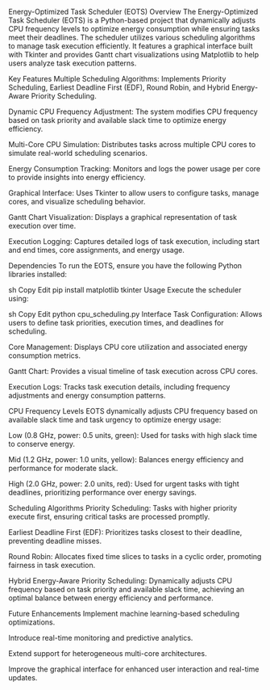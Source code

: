 Energy-Optimized Task Scheduler (EOTS)
Overview
The Energy-Optimized Task Scheduler (EOTS) is a Python-based project that dynamically adjusts CPU frequency levels to optimize energy consumption while ensuring tasks meet their deadlines. The scheduler utilizes various scheduling algorithms to manage task execution efficiently. It features a graphical interface built with Tkinter and provides Gantt chart visualizations using Matplotlib to help users analyze task execution patterns.

Key Features
Multiple Scheduling Algorithms: Implements Priority Scheduling, Earliest Deadline First (EDF), Round Robin, and Hybrid Energy-Aware Priority Scheduling.

Dynamic CPU Frequency Adjustment: The system modifies CPU frequency based on task priority and available slack time to optimize energy efficiency.

Multi-Core CPU Simulation: Distributes tasks across multiple CPU cores to simulate real-world scheduling scenarios.

Energy Consumption Tracking: Monitors and logs the power usage per core to provide insights into energy efficiency.

Graphical Interface: Uses Tkinter to allow users to configure tasks, manage cores, and visualize scheduling behavior.

Gantt Chart Visualization: Displays a graphical representation of task execution over time.

Execution Logging: Captures detailed logs of task execution, including start and end times, core assignments, and energy usage.

Dependencies
To run the EOTS, ensure you have the following Python libraries installed:

sh
Copy
Edit
pip install matplotlib tkinter
Usage
Execute the scheduler using:

sh
Copy
Edit
python cpu_scheduling.py
Interface
Task Configuration: Allows users to define task priorities, execution times, and deadlines for scheduling.

Core Management: Displays CPU core utilization and associated energy consumption metrics.

Gantt Chart: Provides a visual timeline of task execution across CPU cores.

Execution Logs: Tracks task execution details, including frequency adjustments and energy consumption patterns.

CPU Frequency Levels
EOTS dynamically adjusts CPU frequency based on available slack time and task urgency to optimize energy usage:

Low (0.8 GHz, power: 0.5 units, green): Used for tasks with high slack time to conserve energy.

Mid (1.2 GHz, power: 1.0 units, yellow): Balances energy efficiency and performance for moderate slack.

High (2.0 GHz, power: 2.0 units, red): Used for urgent tasks with tight deadlines, prioritizing performance over energy savings.

Scheduling Algorithms
Priority Scheduling: Tasks with higher priority execute first, ensuring critical tasks are processed promptly.

Earliest Deadline First (EDF): Prioritizes tasks closest to their deadline, preventing deadline misses.

Round Robin: Allocates fixed time slices to tasks in a cyclic order, promoting fairness in task execution.

Hybrid Energy-Aware Priority Scheduling: Dynamically adjusts CPU frequency based on task priority and available slack time, achieving an optimal balance between energy efficiency and performance.

Future Enhancements
Implement machine learning-based scheduling optimizations.

Introduce real-time monitoring and predictive analytics.

Extend support for heterogeneous multi-core architectures.

Improve the graphical interface for enhanced user interaction and real-time updates.
